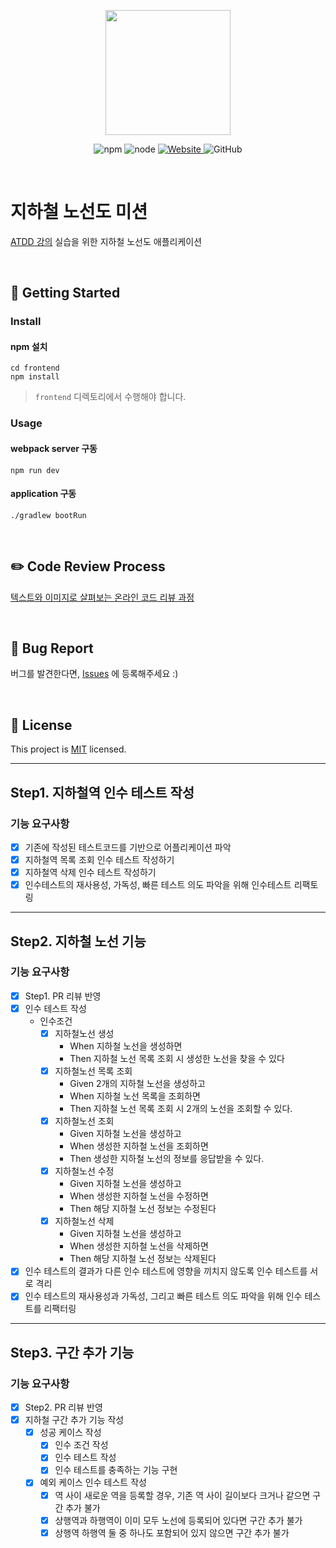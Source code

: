 <p align="center">
    <img width="200px;" src="https://raw.githubusercontent.com/woowacourse/atdd-subway-admin-frontend/master/images/main_logo.png"/>
</p>
<p align="center">
  <img alt="npm" src="https://img.shields.io/badge/npm-6.14.15-blue">
  <img alt="node" src="https://img.shields.io/badge/node-14.18.2-blue">
  <a href="https://edu.nextstep.camp/c/R89PYi5H" alt="nextstep atdd">
    <img alt="Website" src="https://img.shields.io/website?url=https%3A%2F%2Fedu.nextstep.camp%2Fc%2FR89PYi5H">
  </a>
  <img alt="GitHub" src="https://img.shields.io/github/license/next-step/atdd-subway-admin">
</p>

<br>

# 지하철 노선도 미션

[ATDD 강의](https://edu.nextstep.camp/c/R89PYi5H) 실습을 위한 지하철 노선도 애플리케이션

<br>

## 🚀 Getting Started

### Install

#### npm 설치

```
cd frontend
npm install
```

> `frontend` 디렉토리에서 수행해야 합니다.

### Usage

#### webpack server 구동

```
npm run dev
```

#### application 구동

```
./gradlew bootRun
```

<br>

## ✏️ Code Review Process

[텍스트와 이미지로 살펴보는 온라인 코드 리뷰 과정](https://github.com/next-step/nextstep-docs/tree/master/codereview)

<br>

## 🐞 Bug Report

버그를 발견한다면, [Issues](https://github.com/next-step/atdd-subway-admin/issues) 에 등록해주세요 :)

<br>

## 📝 License

This project is [MIT](https://github.com/next-step/atdd-subway-admin/blob/master/LICENSE.md) licensed.


---

## Step1. 지하철역 인수 테스트 작성

### 기능 요구사항

- [x] 기존에 작성된 테스트코드를 기반으로 어플리케이션 파악
- [x] 지하철역 목록 조회 인수 테스트 작성하기
- [x] 지하철역 삭제 인수 테스트 작성하기
- [x] 인수테스트의 재사용성, 가독성, 빠른 테스트 의도 파악을 위해 인수테스트 리팩토링

---

## Step2. 지하철 노선 기능

### 기능 요구사항

- [x] Step1. PR 리뷰 반영
- [x] 인수 테스트 작성
    - 인수조건
        - [x] 지하철노선 생성
            - When 지하철 노선을 생성하면
            - Then 지하철 노선 목록 조회 시 생성한 노선을 찾을 수 있다
        - [x] 지하철노선 목록 조회
            - Given 2개의 지하철 노선을 생성하고
            - When 지하철 노선 목록을 조회하면
            - Then 지하철 노선 목록 조회 시 2개의 노선을 조회할 수 있다.
        - [x] 지하철노선 조회
            - Given 지하철 노선을 생성하고
            - When 생성한 지하철 노선을 조회하면
            - Then 생성한 지하철 노선의 정보를 응답받을 수 있다.
        - [x] 지하철노선 수정
            - Given 지하철 노선을 생성하고
            - When 생성한 지하철 노선을 수정하면
            - Then 해당 지하철 노선 정보는 수정된다
        - [x] 지하철노선 삭제
            - Given 지하철 노선을 생성하고
            - When 생성한 지하철 노선을 삭제하면
            - Then 해당 지하철 노선 정보는 삭제된다
- [x] 인수 테스트의 결과가 다른 인수 테스트에 영향을 끼치지 않도록 인수 테스트를 서로 격리
- [x] 인수 테스트의 재사용성과 가독성, 그리고 빠른 테스트 의도 파악을 위해 인수 테스트를 리팩터링

---

## Step3. 구간 추가 기능

### 기능 요구사항

- [x] Step2. PR 리뷰 반영
- [x] 지하철 구간 추가 기능 작성
    - [x] 성공 케이스 작성
        - [x] 인수 조건 작성
        - [x] 인수 테스트 작성
        - [x] 인수 테스트를 충족하는 기능 구현
    - [x] 예외 케이스 인수 테스트 작성
        - [x] 역 사이 새로운 역을 등록할 경우, 기존 역 사이 길이보다 크거나 같으면 구간 추가 불가
        - [x] 상행역과 하행역이 이미 모두 노선에 등록되어 있다면 구간 추가 불가
        - [x] 상행역 하행역 둘 중 하나도 포함되어 있지 않으면 구간 추가 불가
